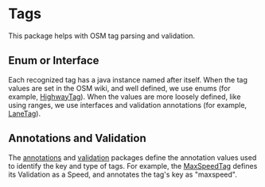 # Tags

This package helps with OSM tag parsing and validation.

## Enum or Interface

Each recognized tag has a java instance named after itself. When the tag values are set in the OSM wiki, and well defined, we use enums (for example, [HighwayTag](HighwayTag.java)). When the values are more loosely defined, like using ranges, we use interfaces and validation annotations (for example, [LaneTag](LanesTag.java)).

## Annotations and Validation

The [annotations](annotations) and [validation](annotations/validation) packages define the annotation values used to identify the key and type of tags. For example, the [MaxSpeedTag](MaxSpeedTag.java) defines its Validation as a Speed, and annotates the tag's key as "maxspeed".

